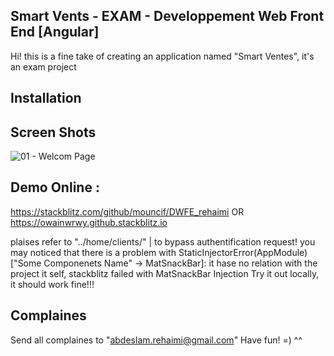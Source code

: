 ## Smart Vents - EXAM - Developpement Web Front End  [Angular]

Hi! this is a fine take of creating an application named "Smart Ventes", it's an exam project

## Installation

## Screen Shots
![01 - Welcom Page](https://github.com/mouncif/DWFE_rehaimi/blob/master/Screenshots/01%20-%20Welcome%20Page.png)




## Demo Online :
https://stackblitz.com/github/mouncif/DWFE_rehaimi
OR
https://owainwrwy.github.stackblitz.io

plaises refer to "../home/clients/" | to bypass authentification request! you may noticed that there is a problem with StaticInjectorError(AppModule)["Some Componenets Name" -> MatSnackBar]:
it hase no relation with the project it self, stackblitz failed with MatSnackBar Injection
Try it out locally, it should work fine!!!


## Complaines

Send all complaines to "abdeslam.rehaimi@gmail.com"
Have fun! =) ^^
